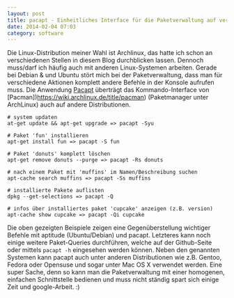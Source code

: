 ```yaml
---
layout: post
title: pacapt - Einheitliches Interface für die Paketverwaltung auf verschiedenen Linux-Systemen
date: 2014-02-04 07:03
category: software
---
```

Die Linux-Distribution meiner Wahl ist Archlinux, das hatte ich schon an verschiedenen Stellen in diesem Blog durchblicken lassen. Dennoch muss/darf ich häufig auch mit anderen Linux-Systemen arbeiten. Gerade bei Debian & und Ubuntu stört mich bei der Paketverwaltung, dass man für verschiedene Aktionen komplett andere Befehle in der Konsole aufrufen muss. Die Anwendung [Pacapt](https://github.com/icy/pacapt) überträgt das Kommando-Interface von [Pacman])https://wiki.archlinux.de/title/pacman) (Paketmanager unter ArchLinux) auch auf andere Distributionen.
<!--more-->

	# system updaten
	at-get update && apt-get upgrade => pacapt -Syu

	# Paket 'fun' installieren
	apt-get install fun => pacapt -S fun

	# Paket 'donuts' komplett löschen
	apt-get remove donuts --purge => pacapt -Rs donuts

	# nach einem Paket mit 'muffins' im Namen/Beschreibung suchen
	apt-cache search muffins => pacapt -Ss muffins

	# installierte Pakete auflisten
	dpkg --get-selections => pacapt -Q

	# infos über installiertes paket 'cupcake' anzeigen (z.B. version)
	apt-cache show cupcake => pacapt -Qi cupcake

Die oben gezeigten Beispiele zeigen eine Gegenüberstellung wichtiger Befehle mit aptitude (Ubuntu/Debian) und pacapt. Letzteres kann noch einige weitere Paket-Queries durchführen, welche auf der Github-Seite oder mittels <code>pacapt -h</code> eingesehen werden können. Neben den genannten Systemen kann pacapt auch unter anderen Distributionen wie z.B. Gentoo, Fedora oder Opensuse und sogar unter Mac OS X verwendet werden. 
Eine super Sache, denn so kann man die Paketverwaltung mit einer homogenen, einfachen Schnittstelle bedienen und muss nicht ständig spart sich einige Zeit und google-Arbeit. :)
